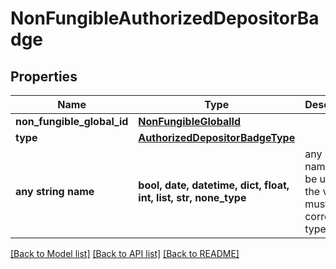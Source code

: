 # NonFungibleAuthorizedDepositorBadge


## Properties
Name | Type | Description | Notes
------------ | ------------- | ------------- | -------------
**non_fungible_global_id** | [**NonFungibleGlobalId**](NonFungibleGlobalId.md) |  | 
**type** | [**AuthorizedDepositorBadgeType**](AuthorizedDepositorBadgeType.md) |  | 
**any string name** | **bool, date, datetime, dict, float, int, list, str, none_type** | any string name can be used but the value must be the correct type | [optional]

[[Back to Model list]](../README.md#documentation-for-models) [[Back to API list]](../README.md#documentation-for-api-endpoints) [[Back to README]](../README.md)


